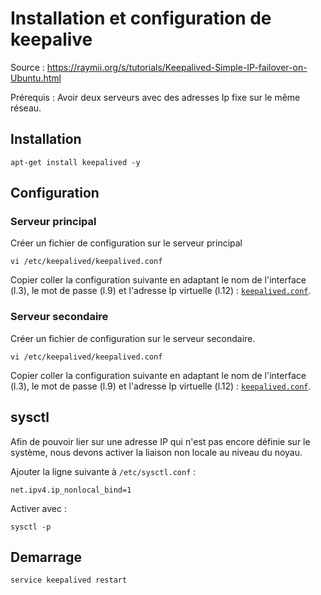 # Installation et configuration de keepalive

Source : https://raymii.org/s/tutorials/Keepalived-Simple-IP-failover-on-Ubuntu.html

Prérequis : Avoir deux serveurs avec des adresses Ip fixe sur le même réseau.

## Installation

    apt-get install keepalived -y

## Configuration

### Serveur principal

Créer un fichier de configuration sur le serveur principal

    vi /etc/keepalived/keepalived.conf

Copier coller la configuration suivante en adaptant le nom de l'interface (l.3), le mot de passe (l.9) et l'adresse Ip virtuelle (l.12) : [`keepalived.conf`](doc/keepalived/keepalived-principal.conf).

### Serveur secondaire

Créer un fichier de configuration sur le serveur secondaire.

    vi /etc/keepalived/keepalived.conf

Copier coller la configuration suivante en adaptant le nom de l'interface (l.3), le mot de passe (l.9) et l'adresse Ip virtuelle (l.12) : [`keepalived.conf`](doc/keepalived/keepalived-secondaire.conf).


## sysctl

Afin de pouvoir lier sur une adresse IP qui n'est pas encore définie sur le système, nous devons activer la liaison non locale au niveau du noyau.

Ajouter la ligne suivante à `/etc/sysctl.conf` :

    net.ipv4.ip_nonlocal_bind=1

Activer avec :

    sysctl -p

## Demarrage

    service keepalived restart
